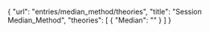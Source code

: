 {
    "url": "entries/median_method/theories",
    "title": "Session Median_Method",
    "theories": [
        {
            "Median": ""
        }
    ]
}